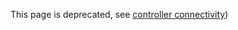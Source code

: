 
This page is deprecated, see [controller connectivity](/jhu-dvrk/sawIntuitiveResearchKit/wiki/ControllerConnection))
